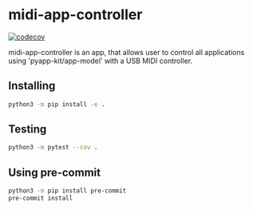 # midi-app-controller

[![codecov](https://codecov.io/gh/midi-app-controller/midi-app-controller/graph/badge.svg?token=YALMD0PQ80)](https://codecov.io/gh/midi-app-controller/midi-app-controller)

midi-app-controller is an app, that allows user to control all applications using 'pyapp-kit/app-model' with a USB MIDI controller.

## Installing
```sh
python3 -m pip install -e .
```

## Testing
```sh
python3 -m pytest --cov .
```

## Using pre-commit
```sh
python3 -m pip install pre-commit
pre-commit install
```

